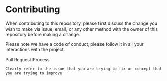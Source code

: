 # Contributing

When contributing to this repository, please first discuss the change you wish to make via issue, email, or any other method with the owner of this repository before making a change.

Please note we have a code of conduct, please follow it in all your interactions with the project.

Pull Request Process

    Clearly refer to the issue that you are trying to fix or concept that you are trying to improve.